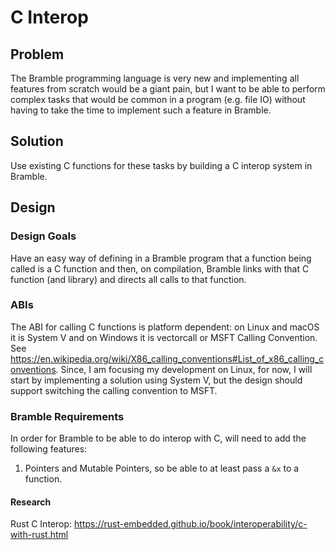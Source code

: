 # C Interop
## Problem
The Bramble programming language is very new and implementing all features from scratch
would be a giant pain, but I want to be able to perform complex tasks that would be 
common in a program (e.g. file IO) without having to take the time to implement such
a feature in Bramble.

## Solution
Use existing C functions for these tasks by building a C interop system in Bramble.

## Design
### Design Goals
Have an easy way of defining in a Bramble program that a function being called is a C function
and then, on compilation, Bramble links with that C function (and library) and directs all
calls to that function.

### ABIs
The ABI for calling C functions is platform dependent: on Linux and macOS it is System V and on
Windows it is vectorcall or MSFT Calling Convention.  See https://en.wikipedia.org/wiki/X86_calling_conventions#List_of_x86_calling_conventions. Since, I am focusing my development
on Linux, for now, I will start by implementing a solution using System V, but the design
should support switching the calling convention to MSFT.

### Bramble Requirements
In order for Bramble to be able to do interop with C, will need to add the following features:
1. Pointers and Mutable Pointers, so be able to at least pass a `&x` to a function.

#### Research
Rust C Interop: https://rust-embedded.github.io/book/interoperability/c-with-rust.html